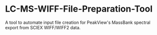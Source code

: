 # LC-MS-WIFF-File-Preparation-Tool
A tool to automate input file creation for PeakView's MassBank spectral export from SCIEX WIFF/WIFF2 data.
